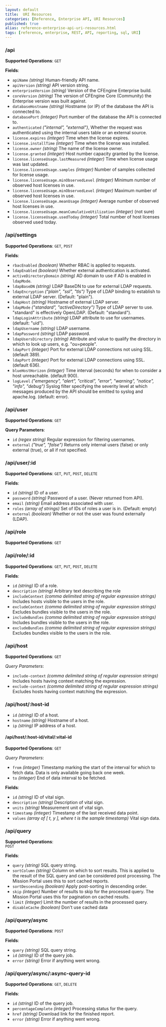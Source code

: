 ```yaml
---
layout: default
title:  URI Resources
categories: [Reference, Enterprise API, URI Resources]
published: true
alias: reference-enterprise-api-uri-resources.html
tags: [reference, enterprise, REST, API, reporting, sql, URI]
---
```


### /api

**Supported Operations**: `GET`

**Fields**:

-   `apiName` *(string)* Human-friendly API name.
-   `apiVersion` *(string)* API version string.
-   `enterpriseVersion` *(string)* Version of the CFEngine Enterprise
    build.
-   `coreVersion` *(string)* The version of CFEngine Core (Community)
    the Enterprise version was built against.
-   `databaseHostname` *(string)* Hostname (or IP) of the database the
    API is connected to.
-   `databasePort` *(integer)* Port number of the database the API is
    connected to.
-   `authenticated` *("internal", "external")*, Whether the request
    was authenticated using the internal users table or an external
    source.
-   `license.expires` *(integer)* Time when the license expires.
-   `license.installTime` *(integer)* Time when the license was
    installed.
-   `license.owner` *(string)* The name of the license owner.
-   `license.granted` *(integer)* Host number capacity granted by the
    license.
-   `license.licenseUsage.lastMeasured` *(integer)* Time when license
    usage was last updated.
-   `license.licenseUsage.samples` *(integer)* Number of samples
    collected for license usage.
-   `license.licenseUsage.minObservedLevel` *(integer)* Minimum number
    of observed host licenses in use.
-   `license.licenseUsage.minObservedLevel` *(integer)* Maximum number
    of observed host licenses in use.
-   `license.licenseUsage.meanUsage` *(integer)* Average number of
    observed host licenses in use.
-   `license.licenseUsage.meanCumulativeUtilization` *(integer)* (not
    sure)
-   `license.licenseUsage.usedToday` *(integer)* Total number of host
    licenses observed used today.


### /api/settings

**Supported Operations**: `GET`, `POST`

**Fields**:

-   `rbacEnabled` *(boolean)* Whether RBAC is applied to requests.
-   `ldapEnabled` *(boolean)* Whether external authentication is
    activated.
-   `activeDirectoryDomain` *(string)* AD domain to use if AD is
    enabled in `ldapMode`.
-   `ldapBaseDN` *(string)* LDAP BaseDN to use for external LDAP
    requests.
-   `ldapEncryption` *("plain", "ssl", "tls")* Type of LDAP binding to
    establish to external LDAP server. (Default: "plain").
-   `ldapHost` *(string)* Hostname of external LDAP server.
-   `ldapMode` *("standard", "activeDirectory")* Type of LDAP server
    to use. "standard" is effectively OpenLDAP. (Default: "standard").
-   `ldapLoginAttribute` *(string)* LDAP attribute to use for
    usernames. (default: "uid").
-   `ldapUsername` *(string)* LDAP username.
-   `ldapPassword` *(string)* LDAP password.
-   `ldapUsersDirectory` *(string)* Attribute and value to qualify the
    directory in which to look up users, e.g. "ou=people".
-   `ldapPort` *(integer)* Port for external LDAP connections not
    using SSL. (default 389).
-   `ldapPort` *(integer)* Port for external LDAP connections using
    SSL. (default 636).
-   `blueHostHorizon` *(integer)* Time interval (seconds) for when to
    consider a host unreachable. (default 900).
-   `logLevel` *("emergency", "alert", "critical", "error", "warning",
    "notice", "info", "debug")* Syslog filter specifying the severity
    level at which messages produced by the API should be emitted to
    syslog and apache.log. (default: error).


### /api/user

**Supported Operations**: `GET`  

**Query Parameters**:

-   `id` *(regex string)* Regular expression for filtering usernames.
-   `external` *("true", "false")* Returns only internal users (false)
    or only external (true), or all if not specified.

### /api/user/:id

**Supported Operations**: `GET`, `PUT`, `POST`, `DELETE`

**Fields**:

-   `id` *(string)* ID of a user.
-   `password` *(string)* Password of a user. (Never returned from
    API).
-   `email` *(string)* Email address associated with user.
-   `roles` *(array of strings)* Set of IDs of roles a user is in.
    (Default: empty)
-   `external` *(boolean)* Whether or not the user was found
    externally (LDAP).


### /api/role

**Supported Operations**: `GET`


### /api/role/:id

**Supported Operations**: `GET`, `PUT`, `POST`, `DELETE`

**Fields**:

-   `id` *(string)* ID of a role.
-   `description` *(string)* Arbitrary text describing the role
-   `includeContext` *(comma delimited string of regular expression
    strings)* Includes hosts visible to the users in the role.
-   `excludeContext` *(comma delimited string of regular expression
    strings)* Excludes bundles visible to the users in the role.
-   `includeBundles` *(comma delimited string of regular expression
    strings)* Includes bundles visible to the users in the role.
-   `excludeBundles` *(comma delimited string of regular expression
    strings)* Excludes bundles visible to the users in the role.


### /api/host

**Supported Operations**: `GET`

*Query Parameters*:

-   `include-context` *(comma delimited string of regular expression
    strings)* Includes hosts having context matching the expression.
-   `exclude-context` *(comma delimited string of regular expression
    strings)* Excludes hosts having context matching the expression.


### /api/host/:host-id

-   `id` *(string)* ID of a host.
-   `hostname` *(string)* Hostname of a host.
-   `ip` *(string)* IP address of a host.

#### /api/host/:host-id/vital/:vital-id

**Supported Operations**: `GET`

*Query Parameters*:

-   `from` *(integer)* Timestamp marking the start of the interval for
    which to fetch data. Data is only available going back one week.
-   `to` *(integer)* End of data interval to be fetched.

**Fields**:

-   `id` *(string)* ID of vital sign.
-   `description` *(string)* Description of vital sign.
-   `units` *(string)* Measurement unit of vital sign.
-   `timestamp` *(integer)* Timestamp of the last received data point.
-   `values` *(array of [ t, y ], where t is the sample timestamp)*
    Vital sign data.

### /api/query

**Supported Operations**:  
`POST`

**Fields**:

-   `query` *(string)* SQL query string.
-   `sortColumn` *(string)* Column on which to sort results. This is
    applied to the result of the SQL query and can be considered post
    processing. The Mission Portal uses this to sort cached reports.
-   `sortDescending` *(boolean)* Apply post-sorting in descending order.
-   `skip` *(integer)* Number of results to skip for the processed
    query. The Mission Portal uses this for pagination on cached
    results.
-   `limit` *(integer)* Limit the number of results in the processed
    query.
-   `disableCache` *(boolean)* Don't use cached data


### /api/query/async

**Supported Operations**: `POST`

**Fields**:

-   `query` *(string)* SQL query string.
-   `id` *(string)* ID of the query job.
-   `error` *(string)* Error if anything went wrong.


### /api/query/async/:async-query-id

**Supported Operations**: `GET`, `DELETE`

**Fields**:

-   `id` *(string)* ID of the query job.
-   `percentageComplete` *(integer)* Processing status for the query.
-   `href` *(string)* Download link for the finished report.
-   `error` *(string)* Error if anything went wrong.
